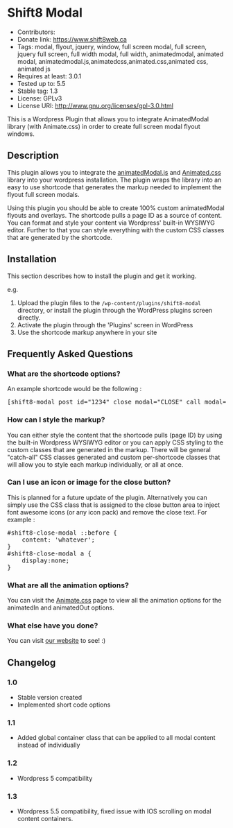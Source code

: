 # Shift8 Modal 
* Contributors: 
* Donate link: https://www.shift8web.ca
* Tags: modal, flyout, jquery, window, full screen modal, full screen, jquery full screen, full width modal, full width, animatedmodal, animated modal, animatedmodal.js,animatedcss,animated.css,animated css, animated js
* Requires at least: 3.0.1
* Tested up to: 5.5
* Stable tag: 1.3
* License: GPLv3
* License URI: http://www.gnu.org/licenses/gpl-3.0.html

This is a Wordpress Plugin that allows you to integrate AnimatedModal library (with Animate.css) in order to create full screen modal flyout windows.

##  Description 

This plugin allows you to integrate the [animatedModal.js](http://joaopereirawd.github.io/animatedModal.js/ "animatedModal.js") and [Animated.css](http://daneden.github.io/animate.css/ "Animate.css") library into your wordpress installation. The plugin wraps the library into an easy to use shortcode that generates the markup needed to implement the flyout full screen modals.

Using this plugin you should be able to create 100% custom animatedModal flyouts and overlays. The shortcode pulls a page ID as a source of content. You can format and style your content via Wordpress' built-in WYSIWYG editor. Further to that you can style everything with the custom CSS classes that are generated by the shortcode.

## Installation 

This section describes how to install the plugin and get it working.

e.g.

1. Upload the plugin files to the `/wp-content/plugins/shift8-modal` directory, or install the plugin through the WordPress plugins screen directly.
2. Activate the plugin through the 'Plugins' screen in WordPress
3. Use the shortcode markup anywhere in your site 


## Frequently Asked Questions 

### What are the shortcode options? 

An example shortcode would be the following :

<pre>
[shift8-modal post_id="1234" close_modal="CLOSE" call_modal="CLICK HERE" call_type="button" animatedIn="lightSpeedIn" animatedOut="bounceOutDown" color="#333333"]
</pre>


### How can I style the markup? 

You can either style the content that the shortcode pulls (page ID) by using the built-in Wordpress WYSIWYG editor or you can apply CSS styling to the custom classes that are generated in the markup. There will be general "catch-all" CSS classes generated and custom per-shortcode classes that will allow you to style each markup individually, or all at once.

### Can I use an icon or image for the close button? 

This is planned for a future update of the plugin. Alternatively you can simply use the CSS class that is assigned to the close button area to inject font awesome icons (or any icon pack) and remove the close text. For example :

<pre>
#shift8-close-modal ::before {
	content: 'whatever';
}
#shift8-close-modal a {
	display:none;
}
</pre>

### What are all the animation options? 

You can visit the [Animate.css](http://daneden.github.io/animate.css/ "Animate.css") page to view all the animation options for the animatedIn and animatedOut options.

### What else have you done? 

You can visit [our website](https://www.shift8web.ca "Toronto Web Design") to see! :)

## Changelog

### 1.0 
* Stable version created
* Implemented short code options 

### 1.1
* Added global container class that can be applied to all modal content instead of individually

### 1.2
* Wordpress 5 compatibility

### 1.3
* Wordpress 5.5 compatibility, fixed issue with IOS scrolling on modal content containers.
